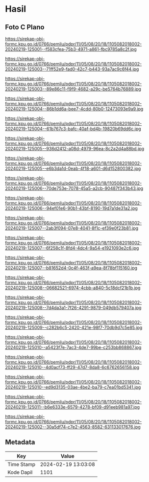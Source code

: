 # Hasil

## Foto C Plano

https://sirekap-obj-formc.kpu.go.id/0766/pemilu/pdpr/11/05/08/20/18/1105082018002-20240219-125001--f583cfea-75b3-4971-a861-fbc9785a8c2f.jpg

https://sirekap-obj-formc.kpu.go.id/0766/pemilu/pdpr/11/05/08/20/18/1105082018002-20240219-125003--71ff52e9-fad0-42c7-b443-93a7ac9c6f44.jpg

https://sirekap-obj-formc.kpu.go.id/0766/pemilu/pdpr/11/05/08/20/18/1105082018002-20240219-125003--89e86c11-f9f9-4682-a29c-be5764b76889.jpg

https://sirekap-obj-formc.kpu.go.id/0766/pemilu/pdpr/11/05/08/20/18/1105082018002-20240219-125004--86b1dd6a-bee7-4cdd-80b0-12473093e9a9.jpg

https://sirekap-obj-formc.kpu.go.id/0766/pemilu/pdpr/11/05/08/20/18/1105082018002-20240219-125004--61b767c3-bafc-40af-bd4b-19820b69dd6c.jpg

https://sirekap-obj-formc.kpu.go.id/0766/pemilu/pdpr/11/05/08/20/18/1105082018002-20240219-125005--936d2412-a08d-4979-96ea-8c2a2d4a88bd.jpg

https://sirekap-obj-formc.kpu.go.id/0766/pemilu/pdpr/11/05/08/20/18/1105082018002-20240219-125005--e6b3da1d-0eab-4f18-a601-d6d152800382.jpg

https://sirekap-obj-formc.kpu.go.id/0766/pemilu/pdpr/11/05/08/20/18/1105082018002-20240219-125006--70de753e-7078-45a5-a2cb-90487f343b43.jpg

https://sirekap-obj-formc.kpu.go.id/0766/pemilu/pdpr/11/05/08/20/18/1105082018002-20240219-125006--94ef01e6-90b1-43bf-8190-19d7a1de31a2.jpg

https://sirekap-obj-formc.kpu.go.id/0766/pemilu/pdpr/11/05/08/20/18/1105082018002-20240219-125007--2ab3f094-07e8-4041-8f1c-ef39e0f23b81.jpg

https://sirekap-obj-formc.kpu.go.id/0766/pemilu/pdpr/11/05/08/20/18/1105082018002-20240219-125007--6f258c1f-8fd4-4dc4-9a54-e1921093e2c6.jpg

https://sirekap-obj-formc.kpu.go.id/0766/pemilu/pdpr/11/05/08/20/18/1105082018002-20240219-125007--b81652d4-0c4f-463f-a9ea-8f78bf115160.jpg

https://sirekap-obj-formc.kpu.go.id/0766/pemilu/pdpr/11/05/08/20/18/1105082018002-20240219-125008--06682521-6974-4cbb-a840-5c18dcf21b1b.jpg

https://sirekap-obj-formc.kpu.go.id/0766/pemilu/pdpr/11/05/08/20/18/1105082018002-20240219-125008--7d4da3a1-7f26-4291-9879-049db579407a.jpg

https://sirekap-obj-formc.kpu.go.id/0766/pemilu/pdpr/11/05/08/20/18/1105082018002-20240219-125009--c282b6c5-2420-421e-98f7-70db9d7c5e85.jpg

https://sirekap-obj-formc.kpu.go.id/0766/pemilu/pdpr/11/05/08/20/18/1105082018002-20240219-125010--a5423f7e-7ac3-4de7-99be-c253bb868867.jpg

https://sirekap-obj-formc.kpu.go.id/0766/pemilu/pdpr/11/05/08/20/18/1105082018002-20240219-125010--4d0acf73-ff29-47d7-8da8-6c6762656158.jpg

https://sirekap-obj-formc.kpu.go.id/0766/pemilu/pdpr/11/05/08/20/18/1105082018002-20240219-125010--ed9d3135-03ae-4be2-ba79-c7ea01bd5341.jpg

https://sirekap-obj-formc.kpu.go.id/0766/pemilu/pdpr/11/05/08/20/18/1105082018002-20240219-125011--b6e6333e-6579-4278-bf09-d91eeb981a97.jpg

https://sirekap-obj-formc.kpu.go.id/0766/pemilu/pdpr/11/05/08/20/18/1105082018002-20240219-125002--30a5df74-c7e2-4563-8582-631133017676.jpg


## Metadata

| Key        | Value               |
| ---------- | ------------------- |
| Time Stamp | 2024-02-19 13:03:08 |
| Kode Dapil | 1101                |




